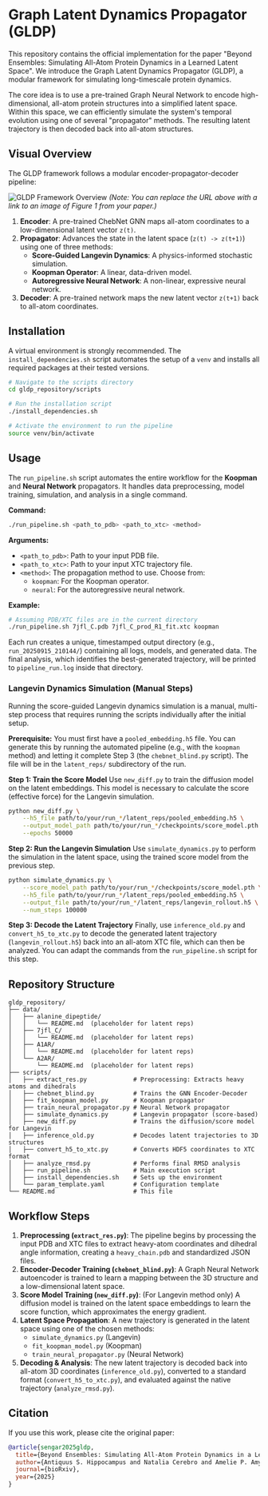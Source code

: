 # Graph Latent Dynamics Propagator (GLDP)

This repository contains the official implementation for the paper "Beyond Ensembles: Simulating All-Atom Protein Dynamics in a Learned Latent Space". We introduce the Graph Latent Dynamics Propagator (GLDP), a modular framework for simulating long-timescale protein dynamics.

The core idea is to use a pre-trained Graph Neural Network to encode high-dimensional, all-atom protein structures into a simplified latent space. Within this space, we can efficiently simulate the system's temporal evolution using one of several "propagator" methods. The resulting latent trajectory is then decoded back into all-atom structures.

## Visual Overview

The GLDP framework follows a modular encoder-propagator-decoder pipeline:

![GLDP Framework Overview](https://i.imgur.com/your_figure_1_url_here.png)
*(Note: You can replace the URL above with a link to an image of Figure 1 from your paper.)*

1.  **Encoder**: A pre-trained ChebNet GNN maps all-atom coordinates to a low-dimensional latent vector `z(t)`.
2.  **Propagator**: Advances the state in the latent space (`z(t) -> z(t+1)`) using one of three methods:
    *   **Score-Guided Langevin Dynamics**: A physics-informed stochastic simulation.
    *   **Koopman Operator**: A linear, data-driven model.
    *   **Autoregressive Neural Network**: A non-linear, expressive neural network.
3.  **Decoder**: A pre-trained network maps the new latent vector `z(t+1)` back to all-atom coordinates.

## Installation

A virtual environment is strongly recommended. The `install_dependencies.sh` script automates the setup of a `venv` and installs all required packages at their tested versions.

```bash
# Navigate to the scripts directory
cd gldp_repository/scripts

# Run the installation script
./install_dependencies.sh

# Activate the environment to run the pipeline
source venv/bin/activate
```

## Usage

The `run_pipeline.sh` script automates the entire workflow for the **Koopman** and **Neural Network** propagators. It handles data preprocessing, model training, simulation, and analysis in a single command.

**Command:**
```bash
./run_pipeline.sh <path_to_pdb> <path_to_xtc> <method>
```

**Arguments:**
*   `<path_to_pdb>`: Path to your input PDB file.
*   `<path_to_xtc>`: Path to your input XTC trajectory file.
*   `<method>`: The propagation method to use. Choose from:
    *   `koopman`: For the Koopman operator.
    *   `neural`: For the autoregressive neural network.

**Example:**
```bash
# Assuming PDB/XTC files are in the current directory
./run_pipeline.sh 7jfl_C.pdb 7jfl_C_prod_R1_fit.xtc koopman
```

Each run creates a unique, timestamped output directory (e.g., `run_20250915_210144/`) containing all logs, models, and generated data. The final analysis, which identifies the best-generated trajectory, will be printed to `pipeline_run.log` inside that directory.

### Langevin Dynamics Simulation (Manual Steps)

Running the score-guided Langevin dynamics simulation is a manual, multi-step process that requires running the scripts individually after the initial setup.

**Prerequisite:** You must first have a `pooled_embedding.h5` file. You can generate this by running the automated pipeline (e.g., with the `koopman` method) and letting it complete Step 3 (the `chebnet_blind.py` script). The file will be in the `latent_reps/` subdirectory of the run.

**Step 1: Train the Score Model**
Use `new_diff.py` to train the diffusion model on the latent embeddings. This model is necessary to calculate the score (effective force) for the Langevin simulation.
```bash
python new_diff.py \
    --h5_file path/to/your/run_*/latent_reps/pooled_embedding.h5 \
    --output_model_path path/to/your/run_*/checkpoints/score_model.pth \
    --epochs 50000
```

**Step 2: Run the Langevin Simulation**
Use `simulate_dynamics.py` to perform the simulation in the latent space, using the trained score model from the previous step.
```bash
python simulate_dynamics.py \
    --score_model_path path/to/your/run_*/checkpoints/score_model.pth \
    --h5_file path/to/your/run_*/latent_reps/pooled_embedding.h5 \
    --output_file path/to/your/run_*/latent_reps/langevin_rollout.h5 \
    --num_steps 100000
```

**Step 3: Decode the Latent Trajectory**
Finally, use `inference_old.py` and `convert_h5_to_xtc.py` to decode the generated latent trajectory (`langevin_rollout.h5`) back into an all-atom XTC file, which can then be analyzed. You can adapt the commands from the `run_pipeline.sh` script for this step.

## Repository Structure

```
gldp_repository/
├── data/
│   ├── alanine_dipeptide/
│   │   └── README.md  (placeholder for latent reps)
│   ├── 7jfl_C/
│   │   └── README.md  (placeholder for latent reps)
│   ├── A1AR/
│   │   └── README.md  (placeholder for latent reps)
│   └── A2AR/
│       └── README.md  (placeholder for latent reps)
├── scripts/
│   ├── extract_res.py             # Preprocessing: Extracts heavy atoms and dihedrals
│   ├── chebnet_blind.py           # Trains the GNN Encoder-Decoder
│   ├── fit_koopman_model.py       # Koopman propagator
│   ├── train_neural_propagator.py # Neural Network propagator
│   ├── simulate_dynamics.py       # Langevin propagator (score-based)
│   ├── new_diff.py                # Trains the diffusion/score model for Langevin
│   ├── inference_old.py           # Decodes latent trajectories to 3D structures
│   ├── convert_h5_to_xtc.py       # Converts HDF5 coordinates to XTC format
│   ├── analyze_rmsd.py            # Performs final RMSD analysis
│   ├── run_pipeline.sh            # Main execution script
│   ├── install_dependencies.sh    # Sets up the environment
│   └── param_template.yaml        # Configuration template
└── README.md                      # This file
```

## Workflow Steps

1.  **Preprocessing (`extract_res.py`)**: The pipeline begins by processing the input PDB and XTC files to extract heavy-atom coordinates and dihedral angle information, creating a `heavy_chain.pdb` and standardized JSON files.
2.  **Encoder-Decoder Training (`chebnet_blind.py`)**: A Graph Neural Network autoencoder is trained to learn a mapping between the 3D structure and a low-dimensional latent space.
3.  **Score Model Training (`new_diff.py`)**: (For Langevin method only) A diffusion model is trained on the latent space embeddings to learn the score function, which approximates the energy gradient.
4.  **Latent Space Propagation**: A new trajectory is generated in the latent space using one of the chosen methods:
    *   `simulate_dynamics.py` (Langevin)
    *   `fit_koopman_model.py` (Koopman)
    *   `train_neural_propagator.py` (Neural Network)
5.  **Decoding & Analysis**: The new latent trajectory is decoded back into all-atom 3D coordinates (`inference_old.py`), converted to a standard format (`convert_h5_to_xtc.py`), and evaluated against the native trajectory (`analyze_rmsd.py`).

## Citation

If you use this work, please cite the original paper:

```bibtex
@article{sengar2025gldp,
  title={Beyond Ensembles: Simulating All-Atom Protein Dynamics in a Learned Latent Space},
  author={Antiquus S. Hippocampus and Natalia Cerebro and Amelie P. Amygdale and Aditya Sengar},
  journal={bioRxiv},
  year={2025}
}
```
